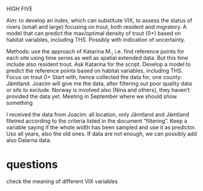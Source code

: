 
HIGH FIVE

Aim: to develop an index, which can substitute VIX, to assess the status of rivers (small and large) focusing on trout, both resident and migratory. A model that can predict the max/optimal density of trout (0+) based on habitat variables, including THS. Possibly with indication of uncertainty.

Methods: use the approach of Katarina M., i.e. find reference points for each site using time series as well as spatial extended data. But this time include also resident trout. Ask Katarina for the script. Develop a model to predict the reference points based on habitat variables, including THS.
Focus on trout 0+
Start with, hence collected the data for, one county: Jämtland. Joacim will give me the data, after filtering out poor quality data or sits to exclude.
Norway is involved also (Nina and others), they haven’t provided the data yet. Meeting in September where we should show something

I received the data from Joacim: all location, only Jämtland and Jämtland filetred according to the criteria listed in the document “filtering”. Keep a variable saying if the whole width has been sampled and use it as predictor. Uso all years, also the old ones. If data are not enough, we can possibly add also Dalarna data.

# questions 

check the meaning of different VIX variables
